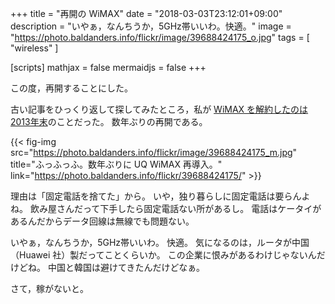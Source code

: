 +++
title = "再開の WiMAX"
date = "2018-03-03T23:12:01+09:00"
description = "いやぁ，なんちうか，5GHz帯いいわ。快適。"
image = "https://photo.baldanders.info/flickr/image/39688424175_o.jpg"
tags        = [ "wireless" ]

[scripts]
  mathjax = false
  mermaidjs = false
+++

この度，再開することにした。

古い記事をひっくり返して探してみたところ，私が [WiMAX を解約したのは2013年末](https://baldanders.info/blog/000669/ "UQ WiMAX 解約しました — Baldanders.info")のことだった。
数年ぶりの再開である。

{{< fig-img src="https://photo.baldanders.info/flickr/image/39688424175_m.jpg" title="ふっふっふ。数年ぶりに UQ WiMAX 再導入。" link="https://photo.baldanders.info/flickr/39688424175/" >}}

理由は「固定電話を捨てた」から。
いや，独り暮らしに固定電話は要らんよね。
飲み屋さんだって下手したら固定電話ない所があるし。
電話はケータイがあるんだからデータ回線は無線でも問題ない。

いやぁ，なんちうか，5GHz帯いいわ。
快適。
気になるのは，ルータが中国（Huawei 社）製だってことくらいか。
この企業に恨みがあるわけじゃないんだけどね。
中国と韓国は避けてきたんだけどなぁ。

さて，稼がないと。
